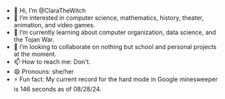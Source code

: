 - 👋 Hi, I’m @ClaraTheWitch
- 👀 I’m interested in computer science, mathematics, history, theater, animation, and video games.
- 🌱 I’m currently learning about computer organization, data science, and the Tojan War.
- 💞️ I’m looking to collaborate on nothing but school and personal projects at the moment.
- 📫 How to reach me: Don't.
- 😄 Pronouns: she/her
- ⚡ Fun fact: My current record for the hard mode in Google minesweeper is 146 seconds as of 08/28/24.

<!---
ClaraTheWitch/ClaraTheWitch is a ✨ special ✨ repository because its `README.md` (this file) appears on your GitHub profile.
You can click the Preview link to take a look at your changes.
--->
